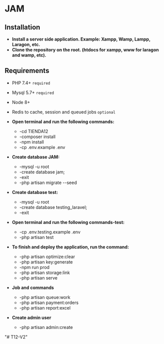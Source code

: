 # JAM 

## Installation
- **Install a server side application. Example: Xampp, Wamp, Lampp, Laragon, etc.**
- **Clone the repository on the root. (htdocs for xampp, www for laragon and wamp, etc).**

## Requirements 

- PHP 7.4+ `required`
- Mysql 5.7+ `required`
- Node 8+
- Redis to cache, session and queued jobs  `optional`

- **Open terminal and run the following commands:**
     * -cd TIENDA12
     * -composer install
     * -npm install
     * -cp .env.example .env
     
 - **Create database JAM:**
     * -mysql -u root
     * -create database jam;
     * -exit
     * -php artisan migrate --seed
     
 - **Create database test:**
   * -mysql -u root
   * -create database testing_laravel;
   * -exit
       
 - **Open terminal and run the following commands-test:**
      * -cp .env.testing.example .env
      * -php artisan test
      
- **To finish and deploy the application, run the command:**
   * -php artisan optimize:clear
   * -php artisan key:generate
   * -npm run prod 
   * -php artisan storage:link
   * -php artisan serve
 
- **Job and commands**
   * -php artisan queue:work
   * -php artisan payment:orders
   * -php artisan report:excel

-  **Create admin user**
   * -php artisan admin:create

"# T12-V2" 
